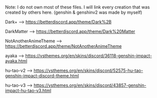 Note: I do not own most of these files. I will link every creation that was created by others here.
 (genshin & genshinv2 was made by myself)

Dark+ --> https://betterdiscord.app/theme/Dark%2B

DarkMatter --> https://betterdiscord.app/theme/Dark%20Matter

NotAnotherAnimeTheme --> https://betterdiscord.app/theme/NotAnotherAnimeTheme

ayaka --> https://vsthemes.org/en/skins/discord/36118-genshin-impact-ayaka.html

hu-tao-v2 --> https://vsthemes.org/en/skins/discord/52575-hu-tao-genshin-impact-discord-theme.html

hu-tao-v3 --> https://vsthemes.org/en/skins/discord/43857-genshin-impact-hu-tao-v3.html
